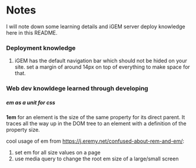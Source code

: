 # Notes

I will note down some learning details and iGEM server deploy knowledge here in this README.

### Deployment knowledge

1. iGEM has the default navigation bar which should not be hided on your site. set a margin of around 14px on top of everything to make space for that.

### Web dev knowldege learned through developing

##### em as a unit for css

**1em** for an element is the size of the same property for its direct parent. It traces all the way up in the DOM tree to an element with a definition of the property size.

cool usage of em from https://j.eremy.net/confused-about-rem-and-em/:

1. set em for all size values on a page
2. use media query to change the root em size of a large/small screen
